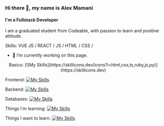### Hi there 👋, my name is Alex Mamani
#### I'm a Fullstack Developer
I am a graduated student from Codeable, with passion to learn and
positive attitude.

Skills: VUE JS / REACT / JS / HTML / CSS / 

- 🔭 I’m currently working on this page. 
<p style="text-align: center">
Basics:
[![My Skills](https://skillicons.dev/icons?i=html,css,ts,ruby,js,py)](https://skillicons.dev)
</p>

Frontend:
[![My Skills](https://skillicons.dev/icons?i=ts,vite,vue,react,materialui,tailwind)](https://skillicons.dev)

Backend:
[![My Skills](https://skillicons.dev/icons?i=express,nodejs,rails)](https://skillicons.dev)

Databases:
[![My Skills](https://skillicons.dev/icons?i=firebase,mongodb,mysql,postgres)](https://skillicons.dev)


Things I'm learning:
[![My Skills](https://skillicons.dev/icons?i=vue,aws,firebase)](https://skillicons.dev)

Things I want to learn:
[![My Skills](https://skillicons.dev/icons?i=angular,django,graphql,dart,flutter)](https://skillicons.dev)





<!--
**AlexMamani85/AlexMamani85** is a ✨ _special_ ✨ repository because its `README.md` (this file) appears on your GitHub profile.

Here are some ideas to get you started:

- 🔭 I’m currently working on ...
- 🌱 I’m currently learning ...
- 👯 I’m looking to collaborate on ...
- 🤔 I’m looking for help with ...
- 💬 Ask me about ...
- 📫 How to reach me: ...
- 😄 Pronouns: ...
- ⚡ Fun fact: ...
-->
